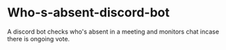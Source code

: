 # Who-s-absent-discord-bot
A discord bot checks who's absent in a meeting and monitors chat incase there is ongoing vote.

